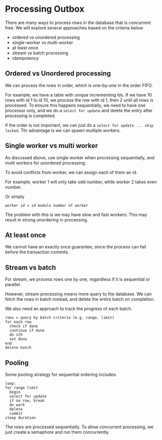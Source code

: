 # Processing Outbox


There are many ways to process rows in the database that is concurrent free. We will explore several approaches based on the criteria below


- ordered vs unordered processing
- single-worker vs multi-worker
- at least once
- stream vs batch processing
- idempotency

## Ordered vs Unordered processing

We can process the rows in order, which is one-by-one in the order FIFO.

For example, we have a table with unique incrementing ids. If we have 10 rows with id 1 to id 10, we process the row with id 1, then 2 until all rows is processed.
To ensure this happens sequentially, we need to have one processor only, and we do a `select for update` and delete the entry after processing is completed.

If the order is not important, we can just do a `select for update ... skip locked`. Thr advantage is we can spawn multiple workers.

## Single worker vs multi worker

As discussed above, use single worker when processing sequentially, and multi workers for unordered processing.

To avoid conflicts from worker, we can assign each of them an id.

For example, worker 1 will only take odd number, while worker 2 takes even number.

Or simply
```
worker id = id modulo number of worker
```

The problem with this is we may have slow and fast workers. This may result in strong unordering in processing.


## At least once

We cannot have an exactly once guarantee, since the process can fail before the transaction commits.


## Stream vs batch 

For stream, we process rows one by one, regardless if it is sequential or parallel.

However, stream processing means more query to the database.
We can fetch the rows in batch instead, and delete the entire batch on completion.

We also need an approach to track the progress of each batch.


```
rows = query by batch criteria (e.g. range, limit)
for each row
  check if done
  continue if done
  do sth
  set done
end
delete batch
```

## Pooling 

Some pooling strategy for sequential ordering includes:


```
loop:
for range limit
  begin
  select for update
  if no row, break
  do work
  delete
  commit
sleep duration
```

The rows are processed sequentially. To allow concurrent processing, we just create a semaphore and run them concurrently.


